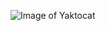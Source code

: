 ![Image of Yaktocat](https://avatars.githubusercontent.com/u/60021822?s=400&u=d4f1e0403d6804581cf4655c9219e8b7133501a9&v=4)
